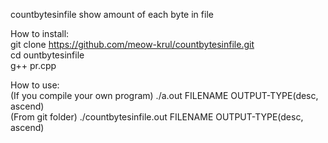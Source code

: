 countbytesinfile show amount of each byte in file

How to install:
<br>git clone https://github.com/meow-krul/countbytesinfile.git
<br>cd ountbytesinfile
<br>g++ pr.cpp


How to use:
<br>(If you compile your own program) ./a.out FILENAME OUTPUT-TYPE(desc, ascend)
<br>(From git folder) ./countbytesinfile.out FILENAME OUTPUT-TYPE(desc, ascend)

